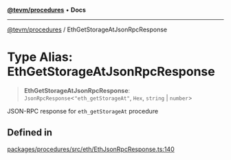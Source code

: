 [**@tevm/procedures**](../README.md) • **Docs**

***

[@tevm/procedures](../globals.md) / EthGetStorageAtJsonRpcResponse

# Type Alias: EthGetStorageAtJsonRpcResponse

> **EthGetStorageAtJsonRpcResponse**: `JsonRpcResponse`\<`"eth_getStorageAt"`, `Hex`, `string` \| `number`\>

JSON-RPC response for `eth_getStorageAt` procedure

## Defined in

[packages/procedures/src/eth/EthJsonRpcResponse.ts:140](https://github.com/qbzzt/tevm-monorepo/blob/main/packages/procedures/src/eth/EthJsonRpcResponse.ts#L140)
